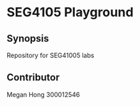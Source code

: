 # SEG4105 Playground

## Synopsis

Repository for SEG41005 labs

## Contributor

Megan Hong 300012546

